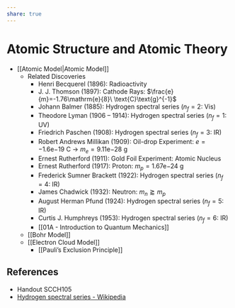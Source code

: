 ```yaml
---
share: true
---
```


# Atomic Structure and Atomic Theory

- [[Atomic Model|Atomic Model]]
	- Related Discoveries
		- Henri Becquerel (1896): Radioactivity
		- J. J. Thomson (1897): Cathode Rays: $\frac{e}{m}=-1.76\mathrm{e}{8}\ \text{C}\text{g}^{-1}$
		- Johann Balmer (1885): Hydrogen spectral series ($n_f=2$: Vis)
		- Theodore Lyman (1906 – 1914): Hydrogen spectral series ($n_f=1$: UV)
		- Friedrich Paschen (1908): Hydrogen spectral series ($n_f=3$: IR)
		- Robert Andrews Millikan (1909): Oil-drop Experiment: $e=-1.6\mathrm{e}{-19}\ \text{C}$ → $m_e=9.11\mathrm{e}{-28}\ \text{g}$
		- Ernest Rutherford (1911): Gold Foil Experiment: Atomic Nucleus
		- Ernest Rutherford (1917): Proton: $m_p=1.67\mathrm{e}{-24}\ \text{g}$
		- Frederick Sumner Brackett (1922): Hydrogen spectral series ($n_f=4$: IR)
		- James Chadwick (1932): Neutron: $m_n\gtrapprox m_p$
		- August Herman Pfund (1924): Hydrogen spectral series ($n_f=5$: IR)
		- Curtis J. Humphreys (1953): Hydrogen spectral series ($n_f=6$: IR)
		- [[01A - Introduction to Quantum Mechanics]]
	- [[Bohr Model]]
	- [[Electron Cloud Model]]
		- [[Pauli’s Exclusion Principle]]

## References

- Handout SCCH105
- [Hydrogen spectral series - Wikipedia](https://en.wikipedia.org/wiki/Hydrogen_spectral_series)
